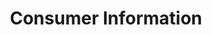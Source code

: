 ---
ee_id_thing: '2226'
site: '1'
type: '2'
inv_num: 2012-070
url: 2012-070-consumer-information
title: Consumer Information
year: '2012'
display_year: '2012'
medium: 'Wastebasket, Sprite Zero cans. '
dims: 11 x 11 x 15 in
pitch: ''
ps: ''
live_url: ''
related: ''
youtube: ''
related_code: ''
imgs: consumer-information-2012-070-full-database-ih.jpg
subheading: ''
download: ''
add_credit: ''
commission: ''
layout: things-i-made
---